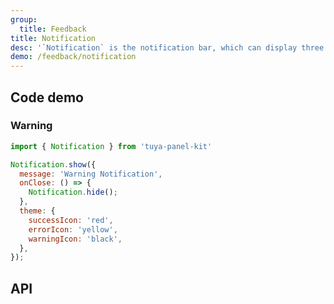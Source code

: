 ```yaml
---
group:
  title: Feedback
title: Notification
desc: '`Notification` is the notification bar, which can display three types of information: success, warning, and error.'
demo: /feedback/notification
---
```


## Code demo

### Warning

```jsx
import { Notification } from 'tuya-panel-kit'

Notification.show({
  message: 'Warning Notification',
  onClose: () => {
    Notification.hide();
  },
  theme: {
    successIcon: 'red',
    errorIcon: 'yellow',
    warningIcon: 'black',
  },
});
```

## API

<API name="NotificationProps" />
